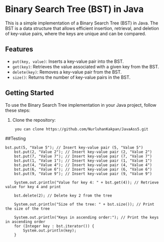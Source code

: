 # Binary Search Tree (BST) in Java

This is a simple implementation of a Binary Search Tree (BST) in Java. 
The BST is a data structure that allows efficient insertion, retrieval, and deletion of key-value pairs, where the keys are unique and can be compared.

## Features

- `put(key, value)`: Inserts a key-value pair into the BST.
- `get(key)`: Retrieves the value associated with a given key from the BST.
- `delete(key)`: Removes a key-value pair from the BST.
- `size()`: Returns the number of key-value pairs in the BST.

## Getting Started

To use the Binary Search Tree implementation in your Java project, follow these steps:

1. Clone the repository:

   ```bash
    you can clone https://github.com/NurluhanKakpan/JavaAss5.git

##Testing


    bst.put(5, "Value 5"); // Insert key-value pair (5, "Value 5")
        bst.put(2, "Value 2"); // Insert key-value pair (2, "Value 2")
        bst.put(7, "Value 7"); // Insert key-value pair (7, "Value 7")
        bst.put(1, "Value 1"); // Insert key-value pair (1, "Value 1")
        bst.put(4, "Value 4"); // Insert key-value pair (4, "Value 4")
        bst.put(6, "Value 6"); // Insert key-value pair (6, "Value 6")
        bst.put(9, "Value 9"); // Insert key-value pair (9, "Value 9")

        System.out.println("Value for key 4: " + bst.get(4)); // Retrieve value for key 4 and print

        bst.delete(2); // Delete key 2 from the tree

        System.out.println("Size of the tree: " + bst.size()); // Print the size of the tree

        System.out.println("Keys in ascending order:"); // Print the keys in ascending order
        for (Integer key : bst.iterator()) {
            System.out.println(key);
        }
